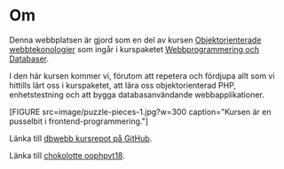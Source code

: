 ---
...
Om
=========================

Denna webbplatsen är gjord som en del av kursen [Objektorienterade webbtekonologier](https://dbwebb.se/kurser/oophp-v4) som ingår i kurspaketet [Webbprogrammering och Databaser](https://www.bth.se/kurspaket/KP852/20172/).

I den här kursen kommer vi, förutom att repetera och fördjupa allt som vi hittills lärt oss i kurspaketet, att lära oss objektorienterad PHP, enhetstestning och att bygga databasanvändande webbapplikationer.

[FIGURE src=image/puzzle-pieces-1.jpg?w=300 caption="Kursen är en pusselbit i frontend-programmering."]

Länka till [dbwebb kursrepot på GitHub](https://github.com/dbwebbse/XXX).

Länka till [chokolotte oophpvt18](https://github.com/chokolotte/oophpvt18.git).
